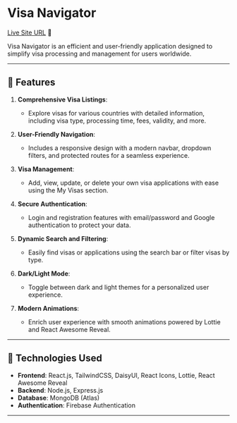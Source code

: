# Visa Navigator

[Live Site URL](https://your-live-site-url.com) 🚀

Visa Navigator is an efficient and user-friendly application designed to simplify visa processing and management for users worldwide.

---

## 🌟 Features

1. **Comprehensive Visa Listings**:

   - Explore visas for various countries with detailed information, including visa type, processing time, fees, validity, and more.

2. **User-Friendly Navigation**:

   - Includes a responsive design with a modern navbar, dropdown filters, and protected routes for a seamless experience.

3. **Visa Management**:

   - Add, view, update, or delete your own visa applications with ease using the My Visas section.

4. **Secure Authentication**:

   - Login and registration features with email/password and Google authentication to protect your data.

5. **Dynamic Search and Filtering**:

   - Easily find visas or applications using the search bar or filter visas by type.

6. **Dark/Light Mode**:

   - Toggle between dark and light themes for a personalized user experience.

7. **Modern Animations**:
   - Enrich user experience with smooth animations powered by Lottie and React Awesome Reveal.

---

## 🚀 Technologies Used

- **Frontend**: React.js, TailwindCSS, DaisyUI, React Icons, Lottie, React Awesome Reveal
- **Backend**: Node.js, Express.js
- **Database**: MongoDB (Atlas)
- **Authentication**: Firebase Authentication

---
